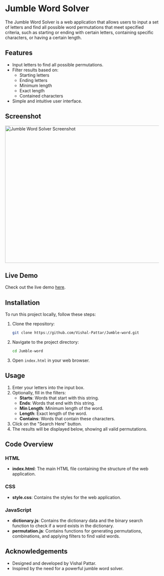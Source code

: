 # Jumble Word Solver

The Jumble Word Solver is a web application that allows users to input a set of letters and find all possible word permutations that meet specified criteria, such as starting or ending with certain letters, containing specific characters, or having a certain length.

## Features

- Input letters to find all possible permutations.
- Filter results based on:
  - Starting letters
  - Ending letters
  - Minimum length
  - Exact length
  - Contained characters
- Simple and intuitive user interface.

## Screenshot

<img src="https://github.com/Vishal-Pattar/Jumble-word/assets/104265753/02e69421-5dd3-433c-a88e-895c77d1c133" alt='Jumble Word Solver Screenshot' height='450px' width='600px'/>

## Live Demo

Check out the live demo [here](https://vishal-pattar.github.io/Jumble-word/).

## Installation

To run this project locally, follow these steps:

1. Clone the repository:
   ```bash
   git clone https://github.com/Vishal-Pattar/Jumble-word.git
   ```
2. Navigate to the project directory:
   ```bash
   cd Jumble-word
   ```
3. Open `index.html` in your web browser.

## Usage

1. Enter your letters into the input box.
2. Optionally, fill in the filters:
   - **Starts**: Words that start with this string.
   - **Ends**: Words that end with this string.
   - **Min Length**: Minimum length of the word.
   - **Length**: Exact length of the word.
   - **Contains**: Words that contain these characters.
3. Click on the "Search Here" button.
4. The results will be displayed below, showing all valid permutations.

## Code Overview

### HTML

- **index.html**: The main HTML file containing the structure of the web application.

### CSS

- **style.css**: Contains the styles for the web application.

### JavaScript

- **dictionary.js**: Contains the dictionary data and the binary search function to check if a word exists in the dictionary.
- **permutation.js**: Contains functions for generating permutations, combinations, and applying filters to find valid words.

## Acknowledgements

- Designed and developed by Vishal Pattar.
- Inspired by the need for a powerful jumble word solver.
